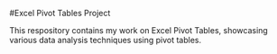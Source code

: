 #Excel Pivot Tables Project

This respository contains my work on Excel Pivot Tables, showcasing various data analysis techniques using pivot tables.
